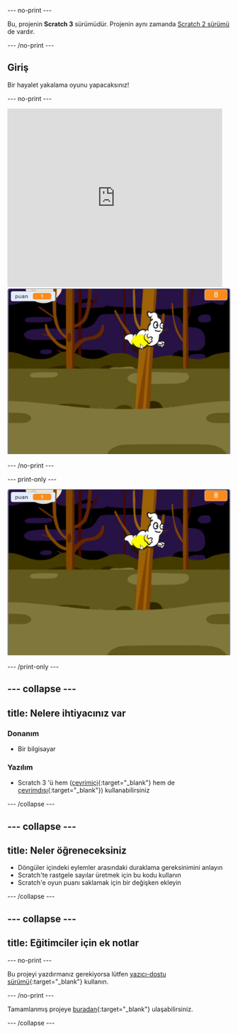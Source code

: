 --- no-print ---

Bu, projenin **Scratch 3** sürümüdür. Projenin aynı zamanda [Scratch 2 sürümü](https://projects.raspberrypi.org/en/projects/ghostbusters-scratch2) de vardır.

--- /no-print ---

## Giriş

Bir hayalet yakalama oyunu yapacaksınız!

--- no-print ---

<div class="scratch-preview">
  <iframe allowtransparency="true" width="485" height="402" src="https://scratch.mit.edu/projects/embed/371579425/?autostart=false" frameborder="0" scrolling="no"></iframe>
  <img src="images/showcase-static.png">
</div>

--- /no-print ---

--- print-only ---

![vitrin](images/showcase-static.png)

--- /print-only ---

--- collapse ---
---
title: Nelere ihtiyacınız var
---
### Donanım

- Bir bilgisayar

### Yazılım

- Scratch 3 'ü hem ([çevrimiçi](http://rpf.io/scratchon){:target="_blank"} hem de [çevrimdışı](http://rpf.io/scratchoff){:target="_blank"}) kullanabilirsiniz

--- /collapse ---

--- collapse ---
---
title: Neler öğreneceksiniz
---
- Döngüler içindeki eylemler arasındaki duraklama gereksinimini anlayın
- Scratch'te rastgele sayılar üretmek için bu kodu kullanın
- Scratch'e oyun puanı saklamak için bir değişken ekleyin

--- /collapse ---

--- collapse ---
---
title: Eğitimciler için ek notlar
---
--- no-print ---

Bu projeyi yazdırmanız gerekiyorsa lütfen [yazıcı-dostu sürümü](https://projects.raspberrypi.org/tr-TR/projects/ghostbusters/print){:target="_blank"} kullanın.

--- /no-print ---

Tamamlanmış projeye [buradan](http://rpf.io/p/en/ghostbusters-get){:target="_blank"} ulaşabilirsiniz.

--- /collapse ---